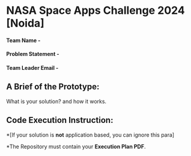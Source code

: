 # NASA Space Apps Challenge 2024 [Noida]

#### Team Name -
#### Problem Statement - 
#### Team Leader Email -

## A Brief of the Prototype:
  What is your solution? and how it works.

## Code Execution Instruction:
  *[If your solution is **not** application based, you can ignore this para]
  
 *The Repository must contain your **Execution Plan PDF**.
